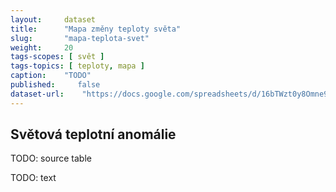 ```yaml
---
layout:     dataset
title:      "Mapa změny teploty světa"
slug:       "mapa-teplota-svet"
weight:     20
tags-scopes: [ svět ]
tags-topics: [ teploty, mapa ]
caption:    "TODO"
published:     false
dataset-url:    "https://docs.google.com/spreadsheets/d/16bTWzt0y8Omne9xxjd3o1rpszF764ATaC5UpFO5Zd7I/edit?usp=sharing"
---
```

<div class="section"><div class="container" markdown="1">

## Světová teplotní anomálie

TODO: source table

TODO: text
